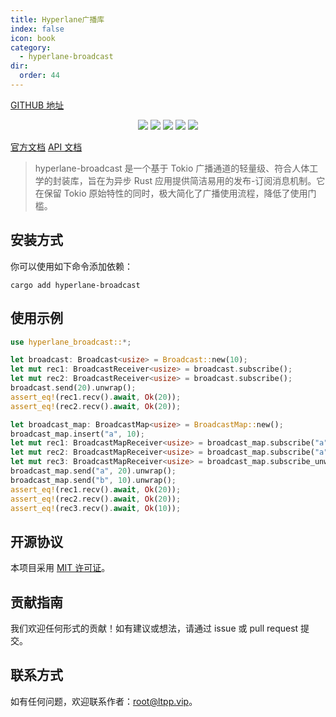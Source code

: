 ```yaml
---
title: Hyperlane广播库
index: false
icon: book
category:
  - hyperlane-broadcast
dir:
  order: 44
---
```


<Share colorful />

[GITHUB 地址](https://github.com/eastspire/hyperlane-broadcast)

<center>

[![](https://img.shields.io/crates/v/hyperlane-broadcast.svg)](https://crates.io/crates/hyperlane-broadcast)
[![](https://img.shields.io/crates/d/hyperlane-broadcast.svg)](https://img.shields.io/crates/d/hyperlane-broadcast.svg)
[![](https://docs.rs/hyperlane-broadcast/badge.svg)](https://docs.rs/hyperlane-broadcast)
[![](https://github.com/eastspire/hyperlane-broadcast/workflows/Rust/badge.svg)](https://github.com/eastspire/hyperlane-broadcast/actions?query=workflow:Rust)
[![](https://img.shields.io/crates/l/hyperlane_broadcast.svg)](./LICENSE)

</center>

[官方文档](https://docs.ltpp.vip/hyperlane-broadcast/)
[API 文档](https://docs.rs/hyperlane-broadcast/latest/hyperlane_broadcast/)

> hyperlane-broadcast 是一个基于 Tokio 广播通道的轻量级、符合人体工学的封装库，旨在为异步 Rust 应用提供简洁易用的发布-订阅消息机制。它在保留 Tokio 原始特性的同时，极大简化了广播使用流程，降低了使用门槛。

## 安装方式

你可以使用如下命令添加依赖：

```shell
cargo add hyperlane-broadcast
```

## 使用示例

```rust
use hyperlane_broadcast::*;

let broadcast: Broadcast<usize> = Broadcast::new(10);
let mut rec1: BroadcastReceiver<usize> = broadcast.subscribe();
let mut rec2: BroadcastReceiver<usize> = broadcast.subscribe();
broadcast.send(20).unwrap();
assert_eq!(rec1.recv().await, Ok(20));
assert_eq!(rec2.recv().await, Ok(20));

let broadcast_map: BroadcastMap<usize> = BroadcastMap::new();
broadcast_map.insert("a", 10);
let mut rec1: BroadcastMapReceiver<usize> = broadcast_map.subscribe("a").unwrap();
let mut rec2: BroadcastMapReceiver<usize> = broadcast_map.subscribe("a").unwrap();
let mut rec3: BroadcastMapReceiver<usize> = broadcast_map.subscribe_unwrap_or_insert("b");
broadcast_map.send("a", 20).unwrap();
broadcast_map.send("b", 10).unwrap();
assert_eq!(rec1.recv().await, Ok(20));
assert_eq!(rec2.recv().await, Ok(20));
assert_eq!(rec3.recv().await, Ok(10));
```

## 开源协议

本项目采用 [MIT 许可证](LICENSE)。

## 贡献指南

我们欢迎任何形式的贡献！如有建议或想法，请通过 issue 或 pull request 提交。

## 联系方式

如有任何问题，欢迎联系作者：[root@ltpp.vip](mailto:root@ltpp.vip)。

<Bottom />
